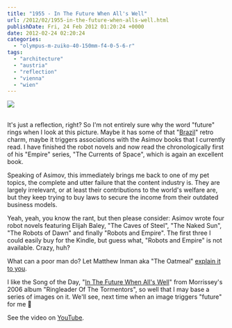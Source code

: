 ```yaml
---
title: "1955 - In The Future When All's Well"
url: /2012/02/1955-in-the-future-when-alls-well.html
publishDate: Fri, 24 Feb 2012 01:20:24 +0000
date: 2012-02-24 02:20:24
categories: 
  - "olympus-m-zuiko-40-150mm-f4-0-5-6-r"
tags: 
  - "architecture"
  - "austria"
  - "reflection"
  - "vienna"
  - "wien"
---
```

<div class="container">
<div class="center"><a target="_blank" href="https://d25zfm9zpd7gm5.cloudfront.net/1200x1200/2012/20120223_072241_ps.jpg"><img src="https://d25zfm9zpd7gm5.cloudfront.net/0600x0600/2012/20120223_072241_ps.jpg" /></a></div>
</div>
<br />

It's just a reflection, right? So I'm not entirely sure why the word "future" rings when I look at this picture. Maybe it has some of that "<a href="http://en.wikipedia.org/wiki/Brazil_(film)" target="_blank">Brazil</a>" retro charm, maybe it triggers associations with the Asimov books that I currently read. I have finished the robot novels and now read the chronologically first of his "Empire" series, "The Currents of Space", which is again an excellent book.

 Speaking of Asimov, this immediately brings me back to one of my pet topics, the complete and utter failure that the content industry is. They are largely irrelevant, or at least their contributions to the world's welfare are, but they keep trying to buy laws to secure the income from their outdated business models. 

Yeah, yeah, you know the rant, but then please consider: Asimov wrote four robot novels featuring Elijah Baley, "The Caves of Steel", "The Naked Sun", "The Robots of Dawn" and finally "Robots and Empire". The first three I could easily buy for the Kindle, but guess what, "Robots and Empire" is not available. Crazy, huh?

 What can a poor man do? Let Matthew Inman aka "The Oatmeal" <a href="http://theoatmeal.com/comics/game_of_thrones" target="_blank">explain it to you</a>.

I like the Song of the Day, "<a href="http://www.lyricsmode.com/lyrics/m/morrissey/in_the_future_when_alls_well.html" target="_blank">In The Future When All's Well</a>" from Morrissey's 2006 album "Ringleader Of The Tormentors", so well that I may base a series of images on it. We'll see, next time when an image triggers "future" for me 🙂

See the video on <a href="http://www.youtube.com/watch?v=NA2hnOIkQ0g" target="_blank">YouTube</a>. 
